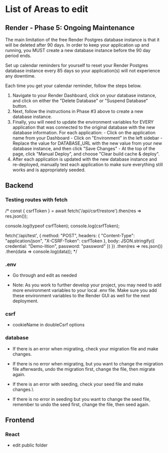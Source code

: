 # List of Areas to edit

## Render - Phase 5: Ongoing Maintenance
The main limitation of the free Render Postgres database instance is that it will be deleted after 90 days. In order to keep your application up and running, you MUST create a new database instance before the 90 day period ends.

Set up calendar reminders for yourself to reset your Render Postgres database instance every 85 days so your application(s) will not experience any downtime.

Each time you get your calendar reminder, follow the steps below.
  1. Navigate to your Render Dashboard, click on your database instance, and click on either the "Delete Database" or "Suspend Database" button.
  2. Next, follow the instructions in Phase #3 above to create a new database instance.
  3. Finally, you will need to update the environment variables for EVERY application that was connected to the original database with the new database information. For each application:
    - Click on the application name from your Dashboard
    - Click on "Environment" in the left sidebar
    - Replace the value for DATABASE_URL with the new value from your new database instance, and then click "Save Changes"
    - At the top of the page, click "Manual Deploy", and choose "Clear build cache & deploy".
  4. After each application is updated with the new database instance and re-deployed, manually test each application to make sure everything still works and is appropriately seeded.

## Backend

### Testing routes with fetch
/*
const { csrfToken } = await fetch('/api/csrf/restore').then(res => res.json());

console.log(typeof csrfToken);
console.log(csrfToken);

fetch('/api/test', {
    method: "POST",
    headers: {
      "Content-Type": "application/json",
      "X-CSRF-Token": csrfToken
    },
    body: JSON.stringify({
      credential: "Demo-lition",
      password: "password"
    })
  })
  .then(res => res.json())
  .then(data => console.log(data));
*/

### .env
- Go through and edit as needed

- Note: As you work to further develop your project, you may need to add more environment variables to your local .env file. Make sure you add these environment variables to the Render GUI as well for the next deployment.

### csrf
- cookieName in doubleCsrf options

### database
- If there is an error when migrating, check your migration file and make changes.
- If there is no error when migrating, but you want to change the migration file afterwards, undo the migration first, change the file, then migrate again.

- If there is an error with seeding, check your seed file and make changes.\
- If there is no error in seeding but you want to change the seed file, remember to undo the seed first, change the file, then seed again.



## Frontend

### React
- edit public folder
